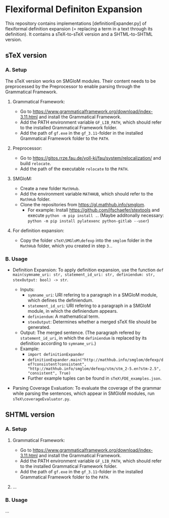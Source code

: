 # Flexiformal Definiton Expansion

This repository contains implementations [definitionExpander.py] of flexiformal definition expansion (= replacing a term in a text through its definition).
It contains a sTeX-to-sTeX version and a SHTML-to-SHTML version.

## sTeX version
### A. Setup

The sTeX version works on SMGloM modules. Their content needs to be preprocessed by the Preprocessor to enable parsing through the Grammatical Framework.

   1. Grammatical Framework: 
      * Go to https://www.grammaticalframework.org/download/index-3.11.html and install the Grammatical Framework. 
      * Add the PATH environment variable `GF_LIB_PATH`, which should refer to the installed Grammatical Framework folder.
      * Add the path of `gf.exe` in the `gf_3.11`-folder in the installed Grammatical Framework folder to the `PATH`.
    
   2. Preprocessor: 
      * Go to https://gitos.rrze.fau.de/voll-ki/fau/system/relocalization/ and build `relocate`.
      * Add the path of the executable `relocate` to the `PATH`.

   3. SMGloM:
      * Create a new folder `MathHub`.
      * Add the environment variable `MATHHUB`, which should refer to the `MathHub` folder.
      * Clone the repositories from https://gl.mathhub.info/smglom. 
         * For example: Install https://github.com/jfschaefer/stextools and execute `python -m pip install .`. (Maybe additonally necessary: `python -m pip install pylatexenc python-gitlab --user`)

   4. For definition expansion: 
      * Copy the folder `sTeX\SMGloM\defexp` into the `smglom` folder in the `MathHub` folder, which you created in step `3.`.

### B. Usage
* Definition Expansion: To apply definition expansion, use the function `def main(symname_uri: str, statement_id_uri: str, definiendum: str, stexOutput: bool) -> str`.
   * Inputs:
      * `symname_uri`: URI refering to a paragraph in a SMGloM module, which defines the definiendum.
      * `statement_id_uri`: URI refering to a paragraph in a SMGloM module, in which the definiendum appears.
      * `definiendum`: A mathematical term.
      * `stexOutput`: Determines whether a merged sTeX file should be generated. 
   * Output: The merged sentence. (The paragraph refered by `statement_id_uri`, in which the `definiendum` is replaced by its definition according to `symname_uri`.)
   * Example: 
      * `import definitionExpander`
      * `definitionExpander.main("http://mathhub.info/smglom/defexp/def?consistent?consistent", "http://mathhub.info/smglom/defexp/stm/stm_2-5.en?stm-2.5", "consistent", True)`
      * Further example tuples can be found in `sTeX\FDE_examples.json`.

* Parsing Coverage Evaluation: To evaluate the coverage of the grammar while parsing the sentences, which appear in SMGloM modules, run `sTeX\coverageEvaluator.py`.


## SHTML version
### A. Setup
   1. Grammatical Framework: 
      * Go to https://www.grammaticalframework.org/download/index-3.11.html and install the Grammatical Framework. 
      * Add the PATH environment variable `GF_LIB_PATH`, which should refer to the installed Grammatical Framework folder.
      * Add the path of `gf.exe` in the `gf_3.11`-folder in the installed Grammatical Framework folder to the `PATH`.
   
2. ...

### B. Usage
...
